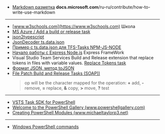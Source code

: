- [Markdown разметка](https://docs.microsoft.com/ru-ru/contribute/how-to-write-use-markdown) **docs.microsoft.com**/ru-ru/contribute/how-to-write-use-markdown 
----
- [www.w3schools.com](https://www.w3schools.com) Школа
- [MS Azure / Add a build or release task](https://docs.microsoft.com/en-us/azure/devops/extend/develop/add-build-task?view=azure-devops)
- [json2typescript](https://www.npmjs.com/package/json2typescript)
- [JsonDecoder ts.data.json](https://github.com/joanllenas/ts.data.json)
- [Пример с ts.data.json для TFS-Tasks NPM-JS-NODE](https://dev.to/joanllenas/decoding-json-with-typescript-1jjc)
- [Начало работы с Express Node.js](https://metanit.com/web/nodejs/4.1.php) Express FrameWork
- Visual Studio Team Services Build and Release extension that replace tokens in files with variable values.
  [Replace Tokens task](https://marketplace.visualstudio.com/items?itemName=qetza.replacetokens)
- [Формат JSON, метод toJSON](https://learn.javascript.ru/json)
- [File Patch Build and Release Tasks (SOAP))](https://marketplace.visualstudio.com/items?itemName=geeklearningio.gl-vsts-tasks-file-patch)
    > op will be the character mapped for the operation: **+** add, **-** remove, **=** replace, **&** copy, **>** move, **?** test
----
- [VSTS Task SDK for PowerShell](https://github.com/microsoft/azure-pipelines-task-lib/blob/master/powershell/Docs/README.md)
- [Welcome to the PowerShell Gallery (www.powershellgallery.com)](https://www.powershellgallery.com)
- [Creating PowerShell Modules (www.michaeltaylorp3.net)](http://www.michaeltaylorp3.net/creating-powershell-modules)
----
- [Windows PowerShell commands](https://ss64.com/ps)
